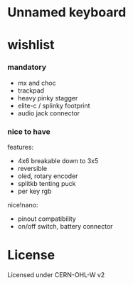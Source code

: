 # Unnamed keyboard

# wishlist 

### mandatory
- mx and choc
- trackpad
- heavy pinky stagger
- elite-c / splinky footprint
- audio jack connector 

### nice to have

features: 

- 4x6 breakable down to 3x5
- reversible
- oled, rotary encoder
- splitkb tenting puck 
- per key rgb

nice!nano:

- pinout compatibility
- on/off switch, battery connector 


# License 

Licensed under CERN-OHL-W v2